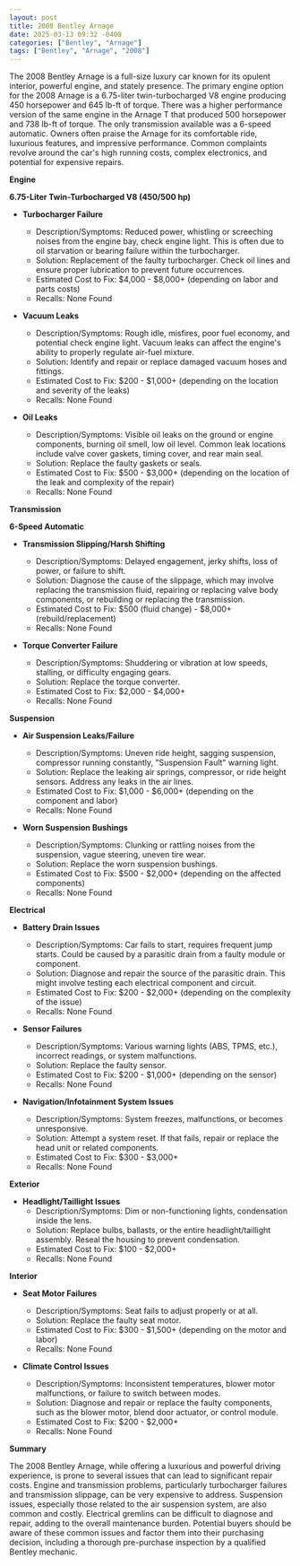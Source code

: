 ```yaml
---
layout: post
title: 2008 Bentley Arnage
date: 2025-03-13 09:32 -0400
categories: ["Bentley", "Arnage"]
tags: ["Bentley", "Arnage", "2008"]
---
```

The 2008 Bentley Arnage is a full-size luxury car known for its opulent interior, powerful engine, and stately presence. The primary engine option for the 2008 Arnage is a 6.75-liter twin-turbocharged V8 engine producing 450 horsepower and 645 lb-ft of torque. There was a higher performance version of the same engine in the Arnage T that produced 500 horsepower and 738 lb-ft of torque. The only transmission available was a 6-speed automatic. Owners often praise the Arnage for its comfortable ride, luxurious features, and impressive performance. Common complaints revolve around the car's high running costs, complex electronics, and potential for expensive repairs.

**Engine**

**6.75-Liter Twin-Turbocharged V8 (450/500 hp)**

* **Turbocharger Failure**
    * Description/Symptoms: Reduced power, whistling or screeching noises from the engine bay, check engine light. This is often due to oil starvation or bearing failure within the turbocharger.
    * Solution: Replacement of the faulty turbocharger. Check oil lines and ensure proper lubrication to prevent future occurrences.
    * Estimated Cost to Fix: $4,000 - $8,000+ (depending on labor and parts costs)
    * Recalls: None Found

* **Vacuum Leaks**
    * Description/Symptoms: Rough idle, misfires, poor fuel economy, and potential check engine light. Vacuum leaks can affect the engine's ability to properly regulate air-fuel mixture.
    * Solution: Identify and repair or replace damaged vacuum hoses and fittings.
    * Estimated Cost to Fix: $200 - $1,000+ (depending on the location and severity of the leaks)
    * Recalls: None Found

* **Oil Leaks**
    * Description/Symptoms: Visible oil leaks on the ground or engine components, burning oil smell, low oil level. Common leak locations include valve cover gaskets, timing cover, and rear main seal.
    * Solution: Replace the faulty gaskets or seals.
    * Estimated Cost to Fix: $500 - $3,000+ (depending on the location of the leak and complexity of the repair)
    * Recalls: None Found

**Transmission**

**6-Speed Automatic**

* **Transmission Slipping/Harsh Shifting**
    * Description/Symptoms: Delayed engagement, jerky shifts, loss of power, or failure to shift.
    * Solution: Diagnose the cause of the slippage, which may involve replacing the transmission fluid, repairing or replacing valve body components, or rebuilding or replacing the transmission.
    * Estimated Cost to Fix: $500 (fluid change) - $8,000+ (rebuild/replacement)
    * Recalls: None Found

* **Torque Converter Failure**
    * Description/Symptoms: Shuddering or vibration at low speeds, stalling, or difficulty engaging gears.
    * Solution: Replace the torque converter.
    * Estimated Cost to Fix: $2,000 - $4,000+
    * Recalls: None Found

**Suspension**

* **Air Suspension Leaks/Failure**
    * Description/Symptoms: Uneven ride height, sagging suspension, compressor running constantly, "Suspension Fault" warning light.
    * Solution: Replace the leaking air springs, compressor, or ride height sensors. Address any leaks in the air lines.
    * Estimated Cost to Fix: $1,000 - $6,000+ (depending on the component and labor)
    * Recalls: None Found

* **Worn Suspension Bushings**
    * Description/Symptoms: Clunking or rattling noises from the suspension, vague steering, uneven tire wear.
    * Solution: Replace the worn suspension bushings.
    * Estimated Cost to Fix: $500 - $2,000+ (depending on the affected components)
    * Recalls: None Found

**Electrical**

* **Battery Drain Issues**
    * Description/Symptoms: Car fails to start, requires frequent jump starts. Could be caused by a parasitic drain from a faulty module or component.
    * Solution: Diagnose and repair the source of the parasitic drain. This might involve testing each electrical component and circuit.
    * Estimated Cost to Fix: $200 - $2,000+ (depending on the complexity of the issue)
    * Recalls: None Found

* **Sensor Failures**
    * Description/Symptoms: Various warning lights (ABS, TPMS, etc.), incorrect readings, or system malfunctions.
    * Solution: Replace the faulty sensor.
    * Estimated Cost to Fix: $200 - $1,000+ (depending on the sensor)
    * Recalls: None Found

* **Navigation/Infotainment System Issues**
    * Description/Symptoms: System freezes, malfunctions, or becomes unresponsive.
    * Solution: Attempt a system reset. If that fails, repair or replace the head unit or related components.
    * Estimated Cost to Fix: $300 - $3,000+
    * Recalls: None Found

**Exterior**

* **Headlight/Taillight Issues**
    * Description/Symptoms: Dim or non-functioning lights, condensation inside the lens.
    * Solution: Replace bulbs, ballasts, or the entire headlight/taillight assembly. Reseal the housing to prevent condensation.
    * Estimated Cost to Fix: $100 - $2,000+
    * Recalls: None Found

**Interior**

* **Seat Motor Failures**
    * Description/Symptoms: Seat fails to adjust properly or at all.
    * Solution: Replace the faulty seat motor.
    * Estimated Cost to Fix: $300 - $1,500+ (depending on the motor and labor)
    * Recalls: None Found

* **Climate Control Issues**
    * Description/Symptoms: Inconsistent temperatures, blower motor malfunctions, or failure to switch between modes.
    * Solution: Diagnose and repair or replace the faulty components, such as the blower motor, blend door actuator, or control module.
    * Estimated Cost to Fix: $200 - $2,000+
    * Recalls: None Found

**Summary**

The 2008 Bentley Arnage, while offering a luxurious and powerful driving experience, is prone to several issues that can lead to significant repair costs. Engine and transmission problems, particularly turbocharger failures and transmission slippage, can be very expensive to address. Suspension issues, especially those related to the air suspension system, are also common and costly. Electrical gremlins can be difficult to diagnose and repair, adding to the overall maintenance burden. Potential buyers should be aware of these common issues and factor them into their purchasing decision, including a thorough pre-purchase inspection by a qualified Bentley mechanic.

